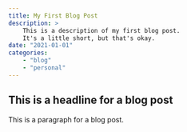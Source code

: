 ```yaml
---
title: My First Blog Post
description: >
    This is a description of my first blog post.
    It's a little short, but that's okay.
date: "2021-01-01"
categories:
    - "blog"
    - "personal"
---
```


## This is a headline for a blog post

This is a paragraph for a blog post.

